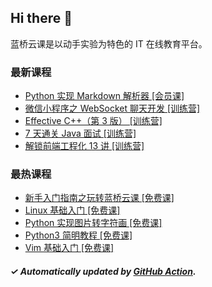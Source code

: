 ## Hi there 👋

蓝桥云课是以动手实验为特色的 IT 在线教育平台。

### 最新课程

<!-- LATEST:START -->
- [Python 实现 Markdown 解析器 [会员课]](https://www.lanqiao.cn/courses/708/)
- [微信小程序之 WebSocket 聊天开发 [训练营]](https://www.lanqiao.cn/courses/7749/)
- [Effective C++（第 3 版） [训练营]](https://www.lanqiao.cn/courses/3223/)
- [7 天通关 Java 面试 [训练营]](https://www.lanqiao.cn/courses/5663/)
- [解锁前端工程化 13 讲 [训练营]](https://www.lanqiao.cn/courses/5350/)
<!-- LATEST:END -->

### 最热课程

<!-- HOTEST:START -->
- [新手入门指南之玩转蓝桥云课 [免费课]](https://www.lanqiao.cn/courses/63/)
- [Linux 基础入门 [免费课]](https://www.lanqiao.cn/courses/1/)
- [Python 实现图片转字符画 [免费课]](https://www.lanqiao.cn/courses/370/)
- [Python3 简明教程 [免费课]](https://www.lanqiao.cn/courses/596/)
- [Vim 基础入门 [免费课]](https://www.lanqiao.cn/courses/2/)
<!-- HOTEST:END -->

##### ✓ Automatically updated by [GitHub Action](https://github.com/lanqiao-courses/.github/actions/workflows/update.yml).
